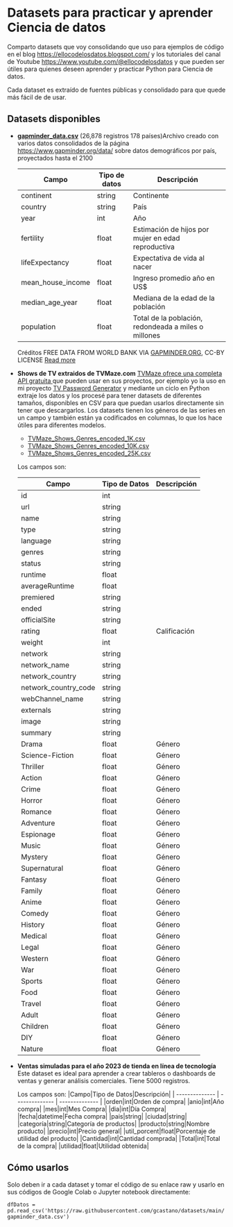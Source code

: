  
# Datasets para practicar y aprender Ciencia de datos

Comparto datasets que voy consolidando que uso para ejemplos de código en el blog https://ellocodelosdatos.blogspot.com/ y los tutoriales del canal de Youtube https://www.youtube.com/@ellocodelosdatos y que pueden ser útiles para quienes deseen aprender y practicar Python para Ciencia de datos.

Cada dataset es extraído de fuentes públicas y consolidado para que quede más fácil de de usar.




## Datasets disponibles

- [**gapminder_data.csv**](https://github.com/gcastano/datasets/blob/main/gapminder_data.csv) (26,878 registros 178 países)Archivo creado con varios datos consolidados de la página https://www.gapminder.org/data/ sobre datos demográficos por país, proyectados hasta el 2100

    | Campo | Tipo de datos |Descripción|
    | ------------- | ------------- |------------- |
    | continent | string | Continente |
    | country  | string |País|
    | year  | int |Año|
    | fertility  | float |Estimación de hijos por mujer en edad reproductiva|
    | lifeExpectancy  | float |Expectativa de vida al nacer
    | mean_house_income  | float | Ingreso promedio año en US$
    | median_age_year  | float |Mediana de la edad de la población
    | population  | float |Total de la población, redondeada a miles o millones

  Créditos FREE DATA FROM WORLD BANK VIA [GAPMINDER.ORG](https://www.gapminder.org/), CC-BY LICENSE [Read more](https://www.gapminder.org/free-material/)
- **Shows de TV extraidos de TVMaze.com** [TVMaze ofrece una completa API gratuita ](https://www.tvmaze.com/api) que pueden usar en sus proyectos, por ejemplo yo la uso en mi proyecto [TV Password Generator](https://tvpasswordgenerator.netlify.app/) y mediante un ciclo en Python extraje los datos y los procesé para tener datasets de diferentes tamaños, disponibles en CSV para que puedan usarlos directamente sin tener que descargarlos. Los datasets tienen los géneros de las series en un campo y también están ya codificados en columnas, lo que los hace útiles para diferentes modelos.
    - [TVMaze_Shows_Genres_encoded_1K.csv](https://github.com/gcastano/datasets/blob/main/TVMaze_Shows_Genres_encoded_1K.csv)
    - [TVMaze_Shows_Genres_encoded_10K.csv](https://github.com/gcastano/datasets/blob/main/TVMaze_Shows_Genres_encoded_10K.csv)
    - [TVMaze_Shows_Genres_encoded_25K.csv](https://github.com/gcastano/datasets/blob/main/TVMaze_Shows_Genres_encoded_25K.csv)
 
  Los campos son:
  
    |	Campo	|	Tipo de Datos	|	Descripción	|
    |	--------------	|	--------------	|	--------------	|
    |	id	|	int	|		|
    |	url	|	string	|		|
    |	name	|	string	|		|
    |	type	|	string	|		|
    |	language	|	string	|		|
    |	genres	|	string	|		|
    |	status	|	string	|		|
    |	runtime	|	float	|		|
    |	averageRuntime	|	float	|		|
    |	premiered	|	string	|		|
    |	ended	|	string	|		|
    |	officialSite	|	string	|		|
    |	rating	|	float	|	Calificación	|
    |	weight	|	int	|		|
    |	network	|	string	|		|
    |	network_name	|	string	|		|
    |	network_country	|	string	|		|
    |	network_country_code	|	string	|		|
    |	webChannel_name	|	string	|		|
    |	externals	|	string	|		|
    |	image	|	string	|		|
    |	summary	|	string	|		|
    |	Drama	|	float	|	Género	|
    |	Science-Fiction	|	float	|	Género	|
    |	Thriller	|	float	|	Género	|
    |	Action	|	float	|	Género	|
    |	Crime	|	float	|	Género	|
    |	Horror	|	float	|	Género	|
    |	Romance	|	float	|	Género	|
    |	Adventure	|	float	|	Género	|
    |	Espionage	|	float	|	Género	|
    |	Music	|	float	|	Género	|
    |	Mystery	|	float	|	Género	|
    |	Supernatural	|	float	|	Género	|
    |	Fantasy	|	float	|	Género	|
    |	Family	|	float	|	Género	|
    |	Anime	|	float	|	Género	|
    |	Comedy	|	float	|	Género	|
    |	History	|	float	|	Género	|
    |	Medical	|	float	|	Género	|
    |	Legal	|	float	|	Género	|
    |	Western	|	float	|	Género	|
    |	War	|	float	|	Género	|
    |	Sports	|	float	|	Género	|
    |	Food	|	float	|	Género	|
    |	Travel	|	float	|	Género	|
    |	Adult	|	float	|	Género	|
    |	Children	|	float	|	Género	|
    |	DIY	|	float	|	Género	|
    |	Nature	|	float	|	Género	|

- **Ventas simuladas para el año 2023 de tienda en línea de tecnología** Este dataset es ideal para aprender a crear tableros o dashboards de ventas y generar análisis comerciales. Tiene 5000 registros.

    Los campos son:
     |Campo|Tipo de Datos|Descripción|
     |	--------------	|	--------------	|	--------------	|
     |orden|int|Orden de compra|
     |anio|int|Año compra|
     |mes|int|Mes Compra|
     |dia|int|Día Compra|
     |fecha|datetime|Fecha compra|
     |pais|string|
     |ciudad|string|
     |categoría|string|Categoría de productos|
     |producto|string|Nombre producto|
     |precio|int|Precio general|
     |util_porcent|float|Porcentaje de utilidad del producto|
     |Cantidad|int|Cantidad comprada|
     |Total|int|Total de la compra|
     |utilidad|float|Utilidad obtenida|

## Cómo usarlos
Solo deben ir a cada dataset y tomar el código de su enlace raw y usarlo en sus códigos de Google Colab o Jupyter notebook directamente:

`dfDatos = pd.read_csv('https://raw.githubusercontent.com/gcastano/datasets/main/gapminder_data.csv')`

